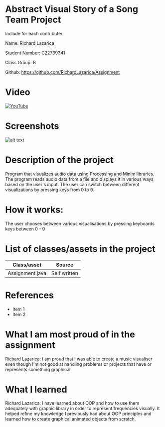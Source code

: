 # Abstract Visual Story of a Song Team Project

Include for each contributer:

Name: Richard Lazarica

Student Number: C22739341
 
Class Group: B

Github: https://github.com/RichardLazarica/Assignment

# Video

[![YouTube](http://img.youtube.com/vi/J2kHSSFA4NU/0.jpg)](https://www.youtube.com/watch?v=J2kHSSFA4NU)

# Screenshots
![alt text]([http://url/to/img.png](https://github.com/RichardLazarica/Assignment/tree/master/java/data/FirstVisual.PNG))

# Description of the project
Program that visualizes audio data using Processing and Minim libraries.
The program reads audio data from a file and displays it in various ways based on the user's input.
The user can switch between different visualizations by pressing keys from 0 to 9.

# How it works:
The user chooses between various visualisations by pressing keyboards keys between 0 - 9

# List of classes/assets in the project

| Class/asset | Source |
|-----------|-----------|
| Assignment.java | Self written |


# References
* Item 1
* Item 2

# What I am most proud of in the assignment

Richard Lazarica: I am proud that I was able to create a music visualiser even though I'm not good at handling problems or projects that have or represents something graphical.

# What I learned

Richard Lazarica: I have learned about OOP and how to use them adequately with graphic library in order to represent frequencies visually. It helped refine my knowledge I previously had about OOP principles and learned how to create graphical animated objects from scratch.

